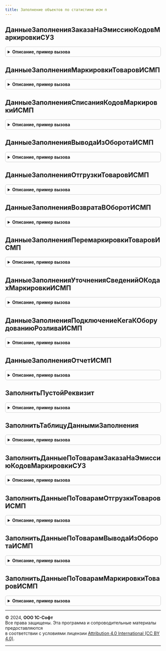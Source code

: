 ```yaml
---
title: Заполнение объектов по статистике исм п
---
```



## ДанныеЗаполненияЗаказаНаЭмиссиюКодовМаркировкиСУЗ
<details style="margin: 1em 0; padding: 0.5em; border: 1px solid #ccc; border-radius: 6px;">

<summary style="font-weight: bold; cursor: pointer;">Описание, пример вызова</summary>

```bsl

Функция ДанныеЗаполненияЗаказаНаЭмиссиюКодовМаркировкиСУЗ(Организация) Экспорт
```

Пример вызова
```bsl
Результат = ЗаполнениеОбъектовПоСтатистикеИСМП.ДанныеЗаполненияЗаказаНаЭмиссиюКодовМаркировкиСУЗ(Организация) 
```
</details>

## ДанныеЗаполненияМаркировкиТоваровИСМП
<details style="margin: 1em 0; padding: 0.5em; border: 1px solid #ccc; border-radius: 6px;">

<summary style="font-weight: bold; cursor: pointer;">Описание, пример вызова</summary>

```bsl

Функция ДанныеЗаполненияМаркировкиТоваровИСМП(Организация) Экспорт
```

Пример вызова
```bsl
Результат = ЗаполнениеОбъектовПоСтатистикеИСМП.ДанныеЗаполненияМаркировкиТоваровИСМП(Организация) 
```
</details>

## ДанныеЗаполненияСписанияКодовМаркировкиИСМП
<details style="margin: 1em 0; padding: 0.5em; border: 1px solid #ccc; border-radius: 6px;">

<summary style="font-weight: bold; cursor: pointer;">Описание, пример вызова</summary>

```bsl

Функция ДанныеЗаполненияСписанияКодовМаркировкиИСМП(Организация) Экспорт
```

Пример вызова
```bsl
Результат = ЗаполнениеОбъектовПоСтатистикеИСМП.ДанныеЗаполненияСписанияКодовМаркировкиИСМП(Организация) 
```
</details>

## ДанныеЗаполненияВыводаИзОборотаИСМП
<details style="margin: 1em 0; padding: 0.5em; border: 1px solid #ccc; border-radius: 6px;">

<summary style="font-weight: bold; cursor: pointer;">Описание, пример вызова</summary>

```bsl

Функция ДанныеЗаполненияВыводаИзОборотаИСМП(Организация, ВидПродукции) Экспорт
```

Пример вызова
```bsl
Результат = ЗаполнениеОбъектовПоСтатистикеИСМП.ДанныеЗаполненияВыводаИзОборотаИСМП(Организация, ВидПродукции) 
```
</details>

## ДанныеЗаполненияОтгрузкиТоваровИСМП
<details style="margin: 1em 0; padding: 0.5em; border: 1px solid #ccc; border-radius: 6px;">

<summary style="font-weight: bold; cursor: pointer;">Описание, пример вызова</summary>

```bsl

Функция ДанныеЗаполненияОтгрузкиТоваровИСМП(Организация, Контрагент = Неопределено) Экспорт
```

Пример вызова
```bsl
Результат = ЗаполнениеОбъектовПоСтатистикеИСМП.ДанныеЗаполненияОтгрузкиТоваровИСМП(Организация, Контрагент);
```
</details>

## ДанныеЗаполненияВозвратаВОборотИСМП
<details style="margin: 1em 0; padding: 0.5em; border: 1px solid #ccc; border-radius: 6px;">

<summary style="font-weight: bold; cursor: pointer;">Описание, пример вызова</summary>

```bsl

Функция ДанныеЗаполненияВозвратаВОборотИСМП(Организация) Экспорт
```

Пример вызова
```bsl
Результат = ЗаполнениеОбъектовПоСтатистикеИСМП.ДанныеЗаполненияВозвратаВОборотИСМП(Организация) 
```
</details>

## ДанныеЗаполненияПеремаркировкиТоваровИСМП
<details style="margin: 1em 0; padding: 0.5em; border: 1px solid #ccc; border-radius: 6px;">

<summary style="font-weight: bold; cursor: pointer;">Описание, пример вызова</summary>

```bsl

Функция ДанныеЗаполненияПеремаркировкиТоваровИСМП(Организация) Экспорт
```

Пример вызова
```bsl
Результат = ЗаполнениеОбъектовПоСтатистикеИСМП.ДанныеЗаполненияПеремаркировкиТоваровИСМП(Организация) 
```
</details>

## ДанныеЗаполненияУточненияСведенийОКодахМаркировкиИСМП
<details style="margin: 1em 0; padding: 0.5em; border: 1px solid #ccc; border-radius: 6px;">

<summary style="font-weight: bold; cursor: pointer;">Описание, пример вызова</summary>

```bsl

Функция ДанныеЗаполненияУточненияСведенийОКодахМаркировкиИСМП(Организация) Экспорт
```

Пример вызова
```bsl
Результат = ЗаполнениеОбъектовПоСтатистикеИСМП.ДанныеЗаполненияУточненияСведенийОКодахМаркировкиИСМП(Организация) 
```
</details>

## ДанныеЗаполненияПодключениеКегаКОборудованиюРозливаИСМП
<details style="margin: 1em 0; padding: 0.5em; border: 1px solid #ccc; border-radius: 6px;">

<summary style="font-weight: bold; cursor: pointer;">Описание, пример вызова</summary>

```bsl

Функция ДанныеЗаполненияПодключениеКегаКОборудованиюРозливаИСМП(Организация, ПоТекущемуПользователю = Истина) Экспорт
```

Пример вызова
```bsl
Результат = ЗаполнениеОбъектовПоСтатистикеИСМП.ДанныеЗаполненияПодключениеКегаКОборудованиюРозливаИСМП(Организация, ПоТекущемуПользователю);
```
</details>

## ДанныеЗаполненияОтчетИСМП
<details style="margin: 1em 0; padding: 0.5em; border: 1px solid #ccc; border-radius: 6px;">

<summary style="font-weight: bold; cursor: pointer;">Описание, пример вызова</summary>

```bsl

Функция ДанныеЗаполненияОтчетИСМП(Организация) Экспорт
```

Пример вызова
```bsl
Результат = ЗаполнениеОбъектовПоСтатистикеИСМП.ДанныеЗаполненияОтчетИСМП(Организация) 
```
</details>

## ЗаполнитьПустойРеквизит
<details style="margin: 1em 0; padding: 0.5em; border: 1px solid #ccc; border-radius: 6px;">

<summary style="font-weight: bold; cursor: pointer;">Описание, пример вызова</summary>

```bsl

Процедура ЗаполнитьПустойРеквизит(Объект, ДанныеСтатистики, ИмяРеквизита) Экспорт
```

Пример вызова
```bsl
ЗаполнениеОбъектовПоСтатистикеИСМП.ЗаполнитьПустойРеквизит(Объект, ДанныеСтатистики, ИмяРеквизита) 
```
</details>

## ЗаполнитьТаблицуДаннымиЗаполнения
<details style="margin: 1em 0; padding: 0.5em; border: 1px solid #ccc; border-radius: 6px;">

<summary style="font-weight: bold; cursor: pointer;">Описание, пример вызова</summary>

```bsl

Процедура ЗаполнитьТаблицуДаннымиЗаполнения(ИсходныеДанные, ДанныеДляЗаполнения, ПоляИсключения = "") Экспорт
```

Пример вызова
```bsl
ЗаполнениеОбъектовПоСтатистикеИСМП.ЗаполнитьТаблицуДаннымиЗаполнения(ИсходныеДанные, ДанныеДляЗаполнения, ПоляИсключения);
```
</details>

## ЗаполнитьДанныеПоТоварамЗаказаНаЭмиссиюКодовМаркировкиСУЗ
<details style="margin: 1em 0; padding: 0.5em; border: 1px solid #ccc; border-radius: 6px;">

<summary style="font-weight: bold; cursor: pointer;">Описание, пример вызова</summary>

```bsl

Процедура ЗаполнитьДанныеПоТоварамЗаказаНаЭмиссиюКодовМаркировкиСУЗ(ОбъектЗаполнения, МассивСтрок = Неопределено, Знач ДополнительныеПоляПоиска = "") Экспорт
```

Пример вызова
```bsl
ЗаполнениеОбъектовПоСтатистикеИСМП.ЗаполнитьДанныеПоТоварамЗаказаНаЭмиссиюКодовМаркировкиСУЗ(ОбъектЗаполнения, МассивСтрок, ДополнительныеПоляПоиска);
```
</details>

## ЗаполнитьДанныеПоТоварамОтгрузкиТоваровИСМП
<details style="margin: 1em 0; padding: 0.5em; border: 1px solid #ccc; border-radius: 6px;">

<summary style="font-weight: bold; cursor: pointer;">Описание, пример вызова</summary>

```bsl

Процедура ЗаполнитьДанныеПоТоварамОтгрузкиТоваровИСМП(ИсходныеДанные, Объект) Экспорт
```

Пример вызова
```bsl
ЗаполнениеОбъектовПоСтатистикеИСМП.ЗаполнитьДанныеПоТоварамОтгрузкиТоваровИСМП(ИсходныеДанные, Объект) 
```
</details>

## ЗаполнитьДанныеПоТоварамВыводаИзОборотаИСМП
<details style="margin: 1em 0; padding: 0.5em; border: 1px solid #ccc; border-radius: 6px;">

<summary style="font-weight: bold; cursor: pointer;">Описание, пример вызова</summary>

```bsl

Процедура ЗаполнитьДанныеПоТоварамВыводаИзОборотаИСМП(ИсходныеДанные, Объект) Экспорт
```

Пример вызова
```bsl
ЗаполнениеОбъектовПоСтатистикеИСМП.ЗаполнитьДанныеПоТоварамВыводаИзОборотаИСМП(ИсходныеДанные, Объект) 
```
</details>

## ЗаполнитьДанныеПоТоварамМаркировкиТоваровИСМП
<details style="margin: 1em 0; padding: 0.5em; border: 1px solid #ccc; border-radius: 6px;">

<summary style="font-weight: bold; cursor: pointer;">Описание, пример вызова</summary>

```bsl

Процедура ЗаполнитьДанныеПоТоварамМаркировкиТоваровИСМП(ИсходныеДанные, Объект) Экспорт
```

Пример вызова
```bsl
ЗаполнениеОбъектовПоСтатистикеИСМП.ЗаполнитьДанныеПоТоварамМаркировкиТоваровИСМП(ИсходныеДанные, Объект) 
```
</details>

---

© 2024, **ООО 1С-Софт**  
Все права защищены. Эта программа и сопроводительные материалы предоставляются  
в соответствии с условиями лицензии [Attribution 4.0 International (CC BY 4.0)](https://creativecommons.org/licenses/by/4.0/legalcode).

---
